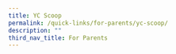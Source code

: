 ```yaml
---
title: YC Scoop
permalink: /quick-links/for-parents/yc-scoop/
description: ""
third_nav_title: For Parents
---
```

